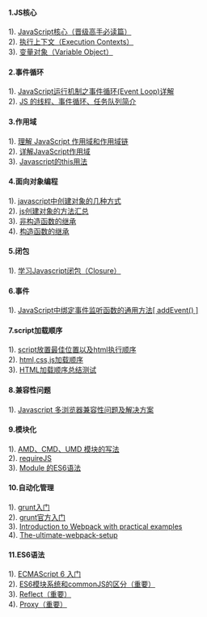 #### 1.JS核心
1). [JavaScript核心（晋级高手必读篇）](http://www.ceaze.com/archives/168.html)  
2). [执行上下文（Execution Contexts）](http://www.ceaze.com/archives/170.html)  
3). [变量对象（Variable Object）](http://www.ceaze.com/archives/172.html)  
#### 2.事件循环
1). [JavaScript运行机制之事件循环(Event Loop)详解](http://www.jb51.net/article/56022.htm)  
2). [JS 的线程、事件循环、任务队列简介](http://www.cnblogs.com/3body/p/5691744.html)  
#### 3.作用域
1). [理解 JavaScript 作用域和作用域链](http://www.cnblogs.com/lhb25/archive/2011/09/06/javascript-scope-chain.html)  
2). [详解JavaScript作用域](http://blog.csdn.net/liuyan19891230/article/details/50417235)  
3). [Javascript的this用法](http://www.ruanyifeng.com/blog/2010/04/using_this_keyword_in_javascript.html)  
#### 4.面向对象编程
1). [javascript中创建对象的几种方式](http://blog.csdn.net/dinglang_2009/article/details/7913866)  
2). [js创建对象的方法汇总](http://www.jb51.net/article/77676.htm)  
3). [非构造函数的继承](http://www.ruanyifeng.com/blog/2010/05/object-oriented_javascript_inheritance_continued.html)  
4). [构造函数的继承](http://www.ruanyifeng.com/blog/2010/05/object-oriented_javascript_inheritance.html)  
#### 5.闭包
1). [学习Javascript闭包（Closure）](http://www.ruanyifeng.com/blog/2009/08/learning_javascript_closures.html)  
#### 6.事件
1). [JavaScript中绑定事件监听函数的通用方法[ addEvent() ]](http://www.cnblogs.com/rainman/archive/2009/02/11/1387955.html)  
#### 7.script加载顺序
1). [script放置最佳位置以及html执行顺序](http://www.cnblogs.com/iamwangxupeng/p/4950255.html)  
2). [html,css,js加载顺序](http://www.cnblogs.com/yingsong/p/6170780.html)  
3). [HTML加载顺序总结测试](http://www.cnblogs.com/sunrunzhi/p/5407725.html)  
#### 8.兼容性问题
1). [Javascript 多浏览器兼容性问题及解决方案](http://www.jb51.net/article/21483.htm)  
#### 9.模块化
1). [AMD、CMD、UMD 模块的写法](http://web.jobbole.com/82238/)  
2). [requireJS](http://www.requirejs.cn/)  
3). [Module 的ES6语法](http://es6.ruanyifeng.com/#docs/module)  
#### 10.自动化管理
1). [grunt入门](http://developer.51cto.com/art/201506/479127.htm)  
2). [grunt官方入门](https://gruntjs.com/getting-started)  
3). [Introduction to Webpack with practical examples](https://julienrenaux.fr/2015/03/30/introduction-to-webpack-with-practical-examples/)   
4). [The-ultimate-webpack-setup](http://www.christianalfoni.com/articles/2015_04_19_The-ultimate-webpack-setup)    
#### 11.ES6语法
1). [ECMAScript 6 入门](http://es6.ruanyifeng.com/#docs/)  
2). [ES6模块系统和commonJS的区分（重要）](http://es6.ruanyifeng.com/#docs/module-loader)  
3). [Reflect（重要）](http://es6.ruanyifeng.com/#docs/reflect)  
4). [Proxy（重要）](http://es6.ruanyifeng.com/#docs/proxy)  








